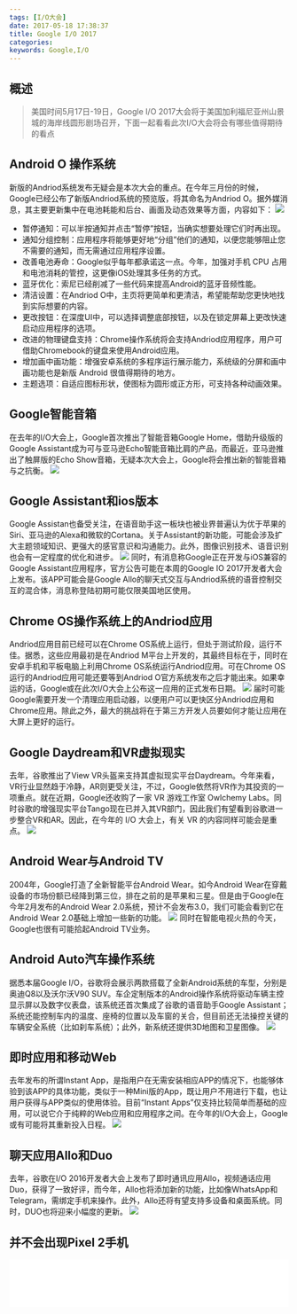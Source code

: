 ```yaml
---
tags: [I/O大会]
date: 2017-05-18 17:38:37
title: Google I/O 2017
categories: 
keywords: Google,I/O
---
```

## 概述
>美国时间5月17日-19日，Google I/O 2017大会将于美国加利福尼亚州山景城的海岸线圆形剧场召开，下面一起看看此次I/O大会将会有哪些值得期待的看点


<!-- more -->

## Android O 操作系统
新版的Andriod系统发布无疑会是本次大会的重点。在今年三月份的时候，Google已经公布了新版Andriod系统的预览版，将其命名为Andriod O。据外媒消息，其主要更新集中在电池耗能和后台、画面及动态效果等方面，内容如下：
![](http://ondlsj2sn.bkt.clouddn.com/FiSYJsydvmVOXLGEWsSVWwkGqYoo.png)
- 暂停通知：可以半按通知并点击“暂停”按钮，当确实想要处理它们时再出现。
- 通知分组控制：应用程序将能够更好地“分组”他们的通知，以便您能够阻止您不需要的通知，而无需通过应用程序设置。
- 改善电池寿命：Google似乎每年都承诺这一点。今年，加强对手机 CPU 占用和电池消耗的管控，这更像iOS处理其多任务的方式。
- 蓝牙优化：索尼已经削减了一些代码来提高Android的蓝牙音频性能。
- 清洁设置：在Andriod O中，主页将更简单和更清洁，希望能帮助您更快地找到实际想要的内容。
- 更改按钮：在深度UI中，可以选择调整底部按钮，以及在锁定屏幕上更改快速启动应用程序的选项。
- 改进的物理键盘支持：Chrome操作系统将会支持Andriod应用程序，用户可借助Chromebook的键盘来使用Android应用。
- 增加画中画功能：增强安卓系统的多程序运行展示能力，系统级的分屏和画中画功能也是新版 Android 很值得期待的地方。
- 主题选项：自适应图标形状，使图标为圆形或正方形，可支持各种动画效果。

## Google智能音箱
在去年的I/O大会上，Google首次推出了智能音箱Google Home，借助升级版的Google Assistant成为可与亚马逊Echo智能音箱比肩的产品，而最近，亚马逊推出了触屏版的Echo Show音箱，无疑本次大会上，Google将会推出新的智能音箱与之抗衡。
![](http://ondlsj2sn.bkt.clouddn.com/FoWaFVRV66zW13PGlYurFDoOo0IX.png)

## Google Assistant和ios版本
Google Assistan也备受关注，在语音助手这一板块也被业界普遍认为优于苹果的Siri、亚马逊的Alexa和微软的Cortana。关于Assistant的新功能，可能会涉及扩大主题领域知识、更强大的感官意识和沟通能力。此外，图像识别技术、语音识别也会有一定程度的优化和进步。
![](http://ondlsj2sn.bkt.clouddn.com/Fsle7cG5g1hAKRNZYOkMefIse-WC.png)
同时，有消息称Google正在开发与iOS兼容的Google Assistant应用程序，官方公告可能在本周的Google IO 2017开发者大会上发布。该APP可能会是Google Allo的聊天式交互与Andriod系统的语音控制交互的混合体，消息称登陆初期可能仅限美国地区使用。

## Chrome OS操作系统上的Andriod应用
Andriod应用目前已经可以在Chrome OS系统上运行，但处于测试阶段，运行不佳。据悉，这些应用最初是在Andriod M平台上开发的，其最终目标在于，同时在安卓手机和平板电脑上利用Chrome OS系统运行Andriod应用。可在Chrome OS运行的Andriod应用可能还要等到Andriod O官方系统发布之后才能出来。如果幸运的话，Google或在此次I/O大会上公布这一应用的正式发布日期。
![](http://ondlsj2sn.bkt.clouddn.com/FiyHbcWAN0zqk86OhomtX3Ar2Dp8.png)
届时可能Google需要开发一个清理应用启动器，以便用户可以更快区分Andriod应用和Chrome应用。除此之外，最大的挑战将在于第三方开发人员要如何才能让应用在大屏上更好的运行。

## Google Daydream和VR虚拟现实
去年，谷歌推出了View VR头盔来支持其虚拟现实平台Daydream。今年来看，VR行业显然趋于冷静，AR则更受关注，不过，Google依然将VR作为其投资的一项重点。就在近期，Google还收购了一家 VR 游戏工作室 Owlchemy Labs。同时谷歌的增强现实平台Tango现在已并入其VR部门，因此我们有望看到谷歌进一步整合VR和AR。因此，在今年的 I/O 大会上，有关 VR 的内容同样可能会是重点。
![](http://ondlsj2sn.bkt.clouddn.com/FvzUt7Wlh47aMEEMzosznrWFWhwW.png)

##  Android Wear与Android TV
2004年，Google打造了全新智能平台Android Wear。如今Android Wear在穿戴设备的市场份额已经降到第三位，排在之前的是苹果和三星。但是由于Google在今年2月发布的Android Wear 2.0系统，预计不会发布3.0，我们可能会看到它在Android Wear 2.0基础上增加一些新的功能。
![](http://ondlsj2sn.bkt.clouddn.com/FlOQuKbs6l8X2nUTgXSOfXnhVDN2.png)
同时在智能电视火热的今天，Google也很有可能拾起Android TV业务。

## Android Auto汽车操作系统
据悉本届Google I/O，谷歌将会展示两款搭载了全新Android系统的车型，分别是奥迪Q8以及沃尔沃V90 SUV。车企定制版本的Android操作系统将驱动车辆主控显示屏以及数字仪表盘，该系统还首次集成了谷歌的语音助手Google Assistant；系统还能控制车内的温度、座椅的位置以及车窗的关合，但目前还无法操控关键的车辆安全系统（比如刹车系统）；此外，新系统还提供3D地图和卫星图像。
![](http://ondlsj2sn.bkt.clouddn.com/FpqjdIC6sLDt5vztuwX7Sd3Bb9gp.png)

## 即时应用和移动Web
去年发布的所谓Instant App，是指用户在无需安装相应APP的情况下，也能够体验到该APP的具体功能，类似于一种Mini版的App，既让用户不用进行下载，也让用户获得与APP类似的使用体验。目前“Instant Apps”仅支持比较简单而基础的应用，可以说它介于纯粹的Web应用和应用程序之间。在今年的I/O大会上，Google或有可能将其重新投入日程。
![](http://ondlsj2sn.bkt.clouddn.com/FlfUo5l4wgeUTMjJtTKCgtkHK6ky.png)

## 聊天应用Allo和Duo
去年，谷歌在I/O 2016开发者大会上发布了即时通讯应用Allo，视频通话应用Duo，获得了一致好评，而今年，Allo也将添加新的功能，比如像WhatsApp和Telegram，需绑定手机来操作。此外，Allo还将有望支持多设备和桌面系统。同时，DUO也将迎来小幅度的更新。
![](http://ondlsj2sn.bkt.clouddn.com/FuANOff_gTYiT0-fQyJN5zushCm1.png)

## 并不会出现Pixel 2手机







<iframe frameborder="no" border="0" marginwidth="0" marginheight="0" width=100% height=86 src="//music.163.com/outchain/player?type=2&id=songid&auto=1&height=66"></iframe>